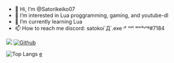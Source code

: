 - 👋 Hi, I’m @Satorikeiko07
- 👀 I’m interested in Lua proggramming, gaming, and youtube-dl
- 🌱 I’m currently learning Lua
- 📫 How to reach me
    discord:
    satokoi`Д´.exe ᶦˢ ⁿᵒᵗ ʷᵒʳᵏᶦⁿᵍ#7184

![](https://visitor-badge.laobi.icu/badge?page_id=Satorikeiko.Satorikeiko07)        [![Github](https://img.shields.io/github/followers/Satorikeiko07?label=Follow&style=social)](https://github.com/Satorikeiko07)

![Top Langs](https://github-readme-stats.vercel.app/api/top-langs/?username=Satorikeiko07&theme=tokyonight)
<a href="https://peach.paheal.net/_images/f428183c5c9881d7cb688702f4ffdf51/3467174%20-%20Baba%20Baba_Is_You%20Hessra%20featured_image.png">e<a>
